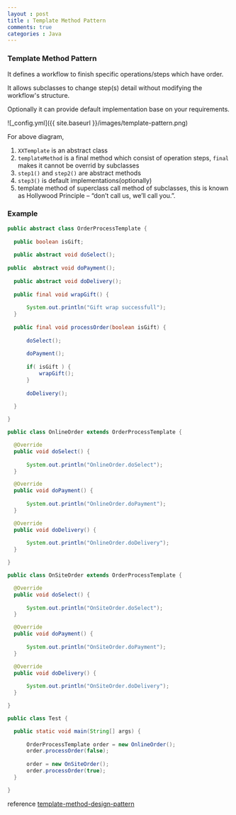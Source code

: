 ```yaml
---
layout : post
title : Template Method Pattern
comments: true
categories : Java
---
```


### Template Method Pattern

  It defines a workflow to finish specific operations/steps which have order.
  
  It allows subclasses to change step(s) detail without modifying the workflow's structure.
  
  Optionally it can provide default implementation base on your requirements.

  ![_config.yml]({{ site.baseurl }}/images/template-pattern.png)
  
  For above diagram, 
  1. `XXTemplate` is an abstract class
  2. `templateMethod` is a final method which consist of operation steps, `final` makes it cannot be overrid by subclasses
  3. `step1()` and `step2()` are abstract methods
  4. `step3()` is default implementations(optionally)
  5. template method of superclass call method of subclasses, this is known as Hollywood Principle – “don’t call us, we’ll call you.”.
  
### Example

  ```java
  public abstract class OrderProcessTemplate {
	
	public boolean isGift;
	
	public abstract void doSelect();
	
  public  abstract void doPayment();
	
	public abstract void doDelivery();
	
	public final void wrapGift() {
		
		System.out.println("Gift wrap successfull");
	}
	
	public final void processOrder(boolean isGift) {
		
		doSelect();
		
		doPayment();
		
		if( isGift ) {
			wrapGift();
		}
		
		doDelivery();
		
	}

  }
  
  public class OnlineOrder extends OrderProcessTemplate {

	@Override
	public void doSelect() {
		
		System.out.println("OnlineOrder.doSelect");
	}

	@Override
	public void doPayment() {
		
		System.out.println("OnlineOrder.doPayment");
	}

	@Override
	public void doDelivery() {
		
		System.out.println("OnlineOrder.doDelivery");
	}

  }
  
  public class OnSiteOrder extends OrderProcessTemplate {

	@Override
	public void doSelect() {
		
		System.out.println("OnSiteOrder.doSelect");
	}

	@Override
	public void doPayment() {
		
		System.out.println("OnSiteOrder.doPayment");
	}

	@Override
	public void doDelivery() {
		
		System.out.println("OnSiteOrder.doDelivery");
	}

  }
  
  public class Test {

	public static void main(String[] args) {
		
		OrderProcessTemplate order = new OnlineOrder();
		order.processOrder(false);
		
		order = new OnSiteOrder();
		order.processOrder(true);
	}

  }

  ```
  
  reference [template-method-design-pattern](https://www.geeksforgeeks.org/template-method-design-pattern/)
